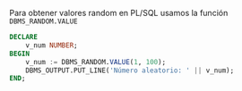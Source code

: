Para obtener valores random en PL/SQL usamos la función `DBMS_RANDOM.VALUE`

```SQL
DECLARE
    v_num NUMBER;
BEGIN
    v_num := DBMS_RANDOM.VALUE(1, 100);
    DBMS_OUTPUT.PUT_LINE('Número aleatorio: ' || v_num);
END;
```
